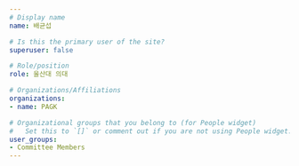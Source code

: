 ```yaml
---
# Display name
name: 배균섭

# Is this the primary user of the site?
superuser: false

# Role/position
role: 울산대 의대

# Organizations/Affiliations
organizations:
- name: PAGK

# Organizational groups that you belong to (for People widget)
#   Set this to `[]` or comment out if you are not using People widget.
user_groups:
- Committee Members
---
```

